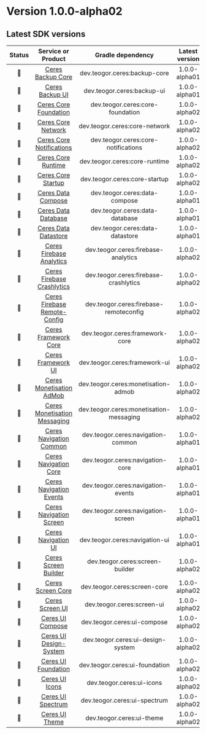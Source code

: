 [//]: # (This file was automatically generated - do not edit)

# Version 1.0.0-alpha02

## Latest SDK versions

| Status |          Service or Product           |      Gradle dependency      | Latest version |
|:------:|:-------------------------------------:|:---------------------------:|:--------------:|
| 🧪 | [Ceres Backup Core](../../../reference/backup/core) | dev.teogor.ceres:backup-core | 1.0.0-alpha01 |
| 🧪 | [Ceres Backup UI](../../../reference/backup/ui) | dev.teogor.ceres:backup-ui | 1.0.0-alpha01 |
| 🧪 | [Ceres Core Foundation](../../../reference/core/foundation) | dev.teogor.ceres:core-foundation | 1.0.0-alpha02 |
| 🧪 | [Ceres Core Network](../../../reference/core/network) | dev.teogor.ceres:core-network | 1.0.0-alpha02 |
| 🧪 | [Ceres Core Notifications](../../../reference/core/notifications) | dev.teogor.ceres:core-notifications | 1.0.0-alpha02 |
| 🧪 | [Ceres Core Runtime](../../../reference/core/runtime) | dev.teogor.ceres:core-runtime | 1.0.0-alpha02 |
| 🧪 | [Ceres Core Startup](../../../reference/core/startup) | dev.teogor.ceres:core-startup | 1.0.0-alpha02 |
| 🧪 | [Ceres Data Compose](../../../reference/data/compose) | dev.teogor.ceres:data-compose | 1.0.0-alpha01 |
| 🧪 | [Ceres Data Database](../../../reference/data/database) | dev.teogor.ceres:data-database | 1.0.0-alpha01 |
| 🧪 | [Ceres Data Datastore](../../../reference/data/datastore) | dev.teogor.ceres:data-datastore | 1.0.0-alpha01 |
| 🧪 | [Ceres Firebase Analytics](../../../reference/firebase/analytics) | dev.teogor.ceres:firebase-analytics | 1.0.0-alpha02 |
| 🧪 | [Ceres Firebase Crashlytics](../../../reference/firebase/crashlytics) | dev.teogor.ceres:firebase-crashlytics | 1.0.0-alpha02 |
| 🧪 | [Ceres Firebase Remote-Config](../../../reference/firebase/remote-config) | dev.teogor.ceres:firebase-remoteconfig | 1.0.0-alpha02 |
| 🧪 | [Ceres Framework Core](../../../reference/framework/core) | dev.teogor.ceres:framework-core | 1.0.0-alpha02 |
| 🧪 | [Ceres Framework UI](../../../reference/framework/ui) | dev.teogor.ceres:framework-ui | 1.0.0-alpha02 |
| 🧪 | [Ceres Monetisation AdMob](../../../reference/monetisation/admob) | dev.teogor.ceres:monetisation-admob | 1.0.0-alpha02 |
| 🧪 | [Ceres Monetisation Messaging](../../../reference/monetisation/messaging) | dev.teogor.ceres:monetisation-messaging | 1.0.0-alpha02 |
| 🧪 | [Ceres Navigation Common](../../../reference/navigation/common) | dev.teogor.ceres:navigation-common | 1.0.0-alpha01 |
| 🧪 | [Ceres Navigation Core](../../../reference/navigation/core) | dev.teogor.ceres:navigation-core | 1.0.0-alpha01 |
| 🧪 | [Ceres Navigation Events](../../../reference/navigation/events) | dev.teogor.ceres:navigation-events | 1.0.0-alpha01 |
| 🧪 | [Ceres Navigation Screen](../../../reference/navigation/screen) | dev.teogor.ceres:navigation-screen | 1.0.0-alpha01 |
| 🧪 | [Ceres Navigation UI](../../../reference/navigation/ui) | dev.teogor.ceres:navigation-ui | 1.0.0-alpha01 |
| 🧪 | [Ceres Screen Builder](../../../reference/screen/builder) | dev.teogor.ceres:screen-builder | 1.0.0-alpha02 |
| 🧪 | [Ceres Screen Core](../../../reference/screen/core) | dev.teogor.ceres:screen-core | 1.0.0-alpha02 |
| 🧪 | [Ceres Screen UI](../../../reference/screen/ui) | dev.teogor.ceres:screen-ui | 1.0.0-alpha02 |
| 🧪 | [Ceres UI Compose](../../../reference/ui/compose) | dev.teogor.ceres:ui-compose | 1.0.0-alpha02 |
| 🧪 | [Ceres UI Design-System](../../../reference/ui/designsystem) | dev.teogor.ceres:ui-design-system | 1.0.0-alpha02 |
| 🧪 | [Ceres UI Foundation](../../../reference/ui/foundation) | dev.teogor.ceres:ui-foundation | 1.0.0-alpha02 |
| 🧪 | [Ceres UI Icons](../../../reference/ui/icons) | dev.teogor.ceres:ui-icons | 1.0.0-alpha02 |
| 🧪 | [Ceres UI Spectrum](../../../reference/ui/spectrum) | dev.teogor.ceres:ui-spectrum | 1.0.0-alpha02 |
| 🧪 | [Ceres UI Theme](../../../reference/ui/theme) | dev.teogor.ceres:ui-theme | 1.0.0-alpha02 |
